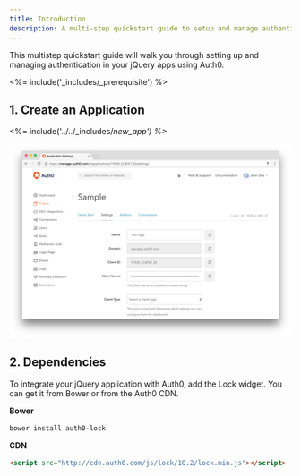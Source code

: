 ```yaml
---
title: Introduction
description: A multi-step quickstart guide to setup and manage authentication in your jQuery app using Auth0.
---
```


This multistep quickstart guide will walk you through setting up and managing authentication in your jQuery apps using Auth0.

<%= include('_includes/_prerequisite') %>

## 1. Create an Application

<%= include('../../_includes/_new_app') %>_

![App Dashboard](/media/articles/angularjs/app_dashboard.png)

## 2. Dependencies

To integrate your jQuery application with Auth0, add the Lock widget. You can get it from Bower or from the Auth0 CDN.

**Bower**

```bash
bower install auth0-lock
```

**CDN**

```html
<script src="http://cdn.auth0.com/js/lock/10.2/lock.min.js"></script>
```